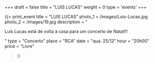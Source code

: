 +++
draft = false
title = "LUIS LUCAS"
weight = 0
type = 'events'
+++

<div class="top-box"></div>

{{< print_event 
    title = "LUIS LUCAS"
    photo_1 = /images/Luis-Lucas.jpg
    photo_2 = /images/19.jpg
    description = "<p>Luís Lucas está de volta à casa para um concerto de Natal!!!</p>"
    type = "Concerto"
    place = "RCA"
    date = "qua. 25/12"
    hour = "20h00"
    price = "Livre"
>}}